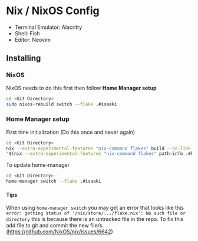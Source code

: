 # Nix / NixOS Config
- Terminal Emulator: Alacritty
- Shell: Fish
- Editor: Neovim

## Installing
### NixOS
NixOS needs to do this first then follow **Home Manager setup**
```sh
cd <Git Directory>
sudo nixos-rebuild switch --flake .#isaaki
```

### Home Manager setup
First time initialization (Do this once and never again)
```sh
cd <Git Directory>
nix --extra-experimental-features "nix-command flakes" build --no-link .#homeConfigurations.isaaki.activationPackage
"$(nix --extra-experimental-features "nix-command flakes" path-info .#homeConfigurations.isaaki.activationPackage)"/activate
```

To update home-manager
```sh
cd <Git Directory>
home-manager switch --flake .#isaaki
```

#### Tips
When using `home-manager switch` you may get an error that looks like this `error: getting status of '/nix/store/.../flake.nix': No such file or directory`
this is because there is an untracked file in the repo. To fix this add file to git and commit the new file/s. (https://github.com/NixOS/nix/issues/6642)

